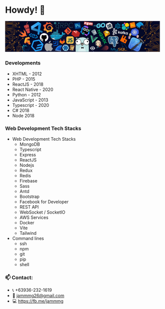 # Howdy! 👋

![](https://github.com/jamg26/jamg26/blob/master/header_.png)

### Developments
  - XHTML - 2012
  - PHP - 2015
  - ReactJS - 2018
  - React Native - 2020
  - Python - 2012
  - JavaScript - 2013
  - Typescript - 2020
  - C# 2018
  - Node 2018

<!--### Hi there 👋
**jamg26/jamg26** is a ✨ _special_ ✨ repository because its `README.md` (this file) appears on your GitHub profile.

Here are some ideas to get you started:

- 🔭 I’m currently working on ...
- 🌱 I’m currently learning ...
- 👯 I’m looking to collaborate on ...
- 🤔 I’m looking for help with ...
- 💬 Ask me about ...
- 📫 How to reach me: ...
- 😄 Pronouns: ...
- ⚡ Fun fact: ...
-->

<!-- - 💬 I have 9 years of experience in web development. -->
### Web Development Tech Stacks
  - Web Development Tech Stacks
    - MongoDB
    - Typescript
    - Express
    - ReactJS
    - Nodejs
    - Redux
    - Redis
    - Firebase
    - Sass
    - Antd
    - Bootstrap
    - Facebook for Developer
    - REST API
    - WebSocket / SocketIO
    - AWS Services
    - Docker
    - Vite
    - Tailwind
  - Command lines
    - ssh
    - npm
    - git
    - pip
    - shell

      
      
### 📫 Contact: 
  - :telephone_receiver: +63936-232-1619
  - :email: jammmg26@gmail.com
  - :computer: https://fb.me/jammmg
